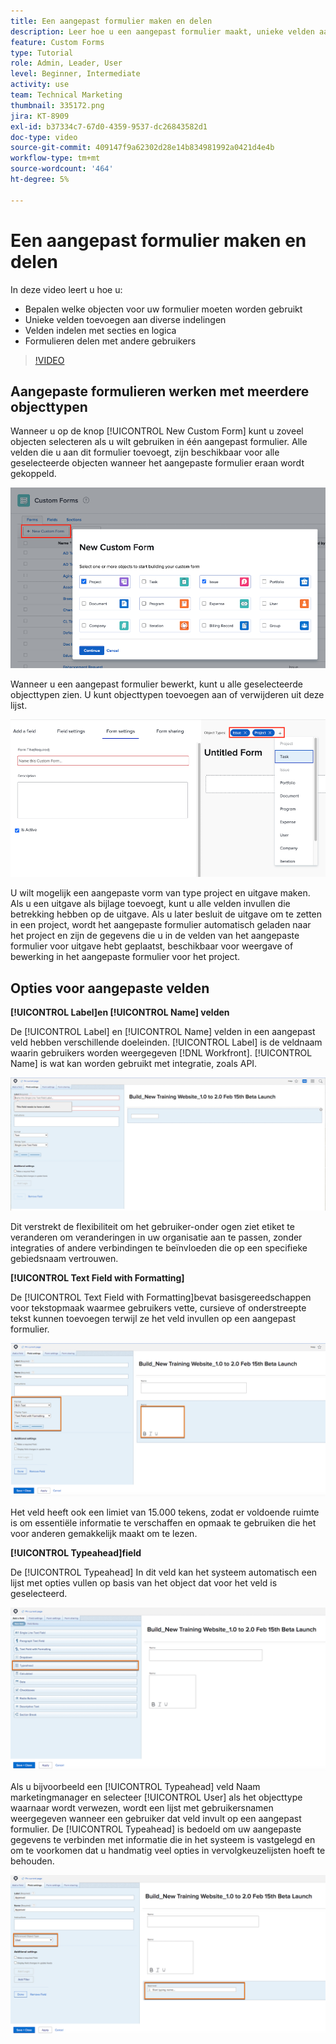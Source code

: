 ```yaml
---
title: Een aangepast formulier maken en delen
description: Leer hoe u een aangepast formulier maakt, unieke velden aan het formulier toevoegt, velden ordent met secties en logica en formulieren deelt met gebruikers.
feature: Custom Forms
type: Tutorial
role: Admin, Leader, User
level: Beginner, Intermediate
activity: use
team: Technical Marketing
thumbnail: 335172.png
jira: KT-8909
exl-id: b37334c7-67d0-4359-9537-dc26843582d1
doc-type: video
source-git-commit: 409147f9a62302d28e14b834981992a0421d4e4b
workflow-type: tm+mt
source-wordcount: '464'
ht-degree: 5%

---
```


# Een aangepast formulier maken en delen

In deze video leert u hoe u:

* Bepalen welke objecten voor uw formulier moeten worden gebruikt
* Unieke velden toevoegen aan diverse indelingen
* Velden indelen met secties en logica
* Formulieren delen met andere gebruikers

>[!VIDEO](https://video.tv.adobe.com/v/335172/?quality=12&learn=on)

## Aangepaste formulieren werken met meerdere objecttypen

Wanneer u op de knop [!UICONTROL New Custom Form] kunt u zoveel objecten selecteren als u wilt gebruiken in één aangepast formulier. Alle velden die u aan dit formulier toevoegt, zijn beschikbaar voor alle geselecteerde objecten wanneer het aangepaste formulier eraan wordt gekoppeld.

![Aangepast formuliervenster waarin de [!UICONTROL New Custom Form] objectopties](assets/create-custom-form.png)

Wanneer u een aangepast formulier bewerkt, kunt u alle geselecteerde objecttypen zien. U kunt objecttypen toevoegen aan of verwijderen uit deze lijst.

![Aangepast formuliervenster met de geselecteerde objecttypen tijdens formulierbewerking](assets/edit-custom-form.png)

U wilt mogelijk een aangepaste vorm van type project en uitgave maken. Als u een uitgave als bijlage toevoegt, kunt u alle velden invullen die betrekking hebben op de uitgave. Als u later besluit de uitgave om te zetten in een project, wordt het aangepaste formulier automatisch geladen naar het project en zijn de gegevens die u in de velden van het aangepaste formulier voor uitgave hebt geplaatst, beschikbaar voor weergave of bewerking in het aangepaste formulier voor het project.

## Opties voor aangepaste velden

**[!UICONTROL Label]en [!UICONTROL Name] velden**

De [!UICONTROL Label] en [!UICONTROL Name] velden in een aangepast veld hebben verschillende doeleinden. [!UICONTROL Label] is de veldnaam waarin gebruikers worden weergegeven [!DNL Workfront]. [!UICONTROL Name] is wat kan worden gebruikt met integratie, zoals API.

![Aangepast formuliervenster weergeven [!UICONTROL Label] en [!UICONTROL Name] velden](assets/custom-forms-field-label-and-name.png)

Dit verstrekt de flexibiliteit om het gebruiker-onder ogen ziet etiket te veranderen om veranderingen in uw organisatie aan te passen, zonder integraties of andere verbindingen te beïnvloeden die op een specifieke gebiedsnaam vertrouwen.

**[!UICONTROL Text Field with Formatting]**

De [!UICONTROL Text Field with Formatting]bevat basisgereedschappen voor tekstopmaak waarmee gebruikers vette, cursieve of onderstreepte tekst kunnen toevoegen terwijl ze het veld invullen op een aangepast formulier.

![Aangepast formuliervenster weergeven [!UICONTROL Text Field with Formatting] option](assets/custom-forms-text-field-with-formatting.png)

Het veld heeft ook een limiet van 15.000 tekens, zodat er voldoende ruimte is om essentiële informatie te verschaffen en opmaak te gebruiken die het voor anderen gemakkelijk maakt om te lezen.

**[!UICONTROL Typeahead]field**

De [!UICONTROL Typeahead] In dit veld kan het systeem automatisch een lijst met opties vullen op basis van het object dat voor het veld is geselecteerd.

![Aangepast formuliervenster weergeven [!UICONTROL Typeahead] veldoptie](assets/custom-forms-typeahead-1.png)

Als u bijvoorbeeld een [!UICONTROL Typeahead] veld Naam marketingmanager en selecteer [!UICONTROL User] als het objecttype waarnaar wordt verwezen, wordt een lijst met gebruikersnamen weergegeven wanneer een gebruiker dat veld invult op een aangepast formulier. De [!UICONTROL Typeahead] is bedoeld om uw aangepaste gegevens te verbinden met informatie die in het systeem is vastgelegd en om te voorkomen dat u handmatig veel opties in vervolgkeuzelijsten hoeft te behouden.

![Aangepast formuliervenster weergeven [!UICONTROL Typeahead] vervolgkeuzemenu](assets/custom-forms-typeahead-2.png)

